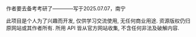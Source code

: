 作者要去备考考研了————写于2025.07.07，南宁

此项目是个人为了兴趣而开发, 仅供学习交流使用, 无任何商业用途.
资源版权仍归原网站或其作者所有.
所用 API 皆从官方网站收集, 不含任何非法及破解内容.
